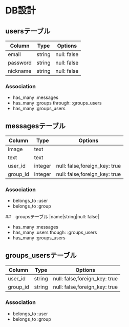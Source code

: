 # DB設計
## usersテーブル
|Column|Type|Options|
|------|----|-------|
|email|string|null: false|
|password|string|null: false|
|nickname|string|null: false|
### Association
- has_many :messages
- has_many :groups through: :groups_users
- has_many :groups_users

## messagesテーブル
|Column|Type|Options|
|------|----|-------|
|image|text||
|text|text||
|user_id|integer|null: false,foreign_key: true|
|group_id|integer|null: false,foreign_key: true|
### Association
- belongs_to :user
- belongs_to :group

##　groupsテーブル
|name|string|null: false|
- has_many :messages
- has_many :users though: :groups_users
- has_many :groups_users
## groups_usersテーブル
|Column|Type|Options|
|------|----|-------|
|user_id|string|null: false,foreign_key: true|
|group_id|string|null: false,foreign_key: true|
### Association
- belongs_to :user
- belongs_to :group